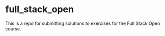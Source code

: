 # full_stack_open
This is a repo for submitting solutions to exercises for the Full Stack Open course.
